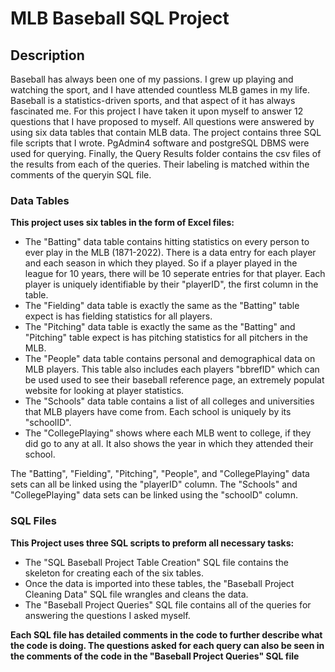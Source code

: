 # MLB Baseball SQL Project

## Description
Baseball has always been one of my passions. I grew up playing and watching the sport, and I have attended countless MLB games in my life. Baseball is a statistics-driven sports, and that aspect of it has always fascinated me. For this project I have taken it upon myself to answer 12 questions that I have proposed to myself. All questions were answered by using six data tables that contain MLB data. The project contains three SQL file scripts that I wrote. PgAdmin4 software and postgreSQL DBMS were used for querying. Finally, the Query Results folder contains the csv files of the results from each of the queries. Their labeling is matched within the comments of the queryin SQL file.

### Data Tables 
**This project uses six tables in the form of Excel files:**
- The "Batting" data table contains hitting statistics on every person to ever play in the MLB (1871-2022). There is a data entry for each player and each season in which they played. So if a player played in the league for 10 years, there will be 10 seperate entries for that player. Each player is uniquely identifiable by their "playerID", the first column in the table.
- The "Fielding" data table is exactly the same as the "Batting" table expect is has fielding statistics for all players.
- The "Pitching" data table is exactly the same as the "Batting" and "Pitching" table expect is has pitching statistics for all pitchers in the MLB.
- The "People" data table contains personal and demographical data on MLB players. This table also includes each players "bbrefID" which can be used used to see their baseball reference page, an extremely populat website for looking at player statistics.
- The "Schools" data table contains a list of all colleges and universities that MLB players have come from. Each school is uniquely by its "schoolID".
- The "CollegePlaying" shows where each MLB went to college, if they did go to any at all. It also shows the year in which they attended their school.

The "Batting", "Fielding", "Pitching", "People", and "CollegePlaying" data sets can all be linked using the "playerID" column.
The "Schools" and "CollegePlaying" data sets can be linked using the "schoolD" column.

### SQL Files
**This Project uses three SQL scripts to preform all necessary tasks:**
- The "SQL Baseball Project Table Creation" SQL file contains the skeleton for creating each of the six tables.
- Once the data is imported into these tables, the "Baseball Project Cleaning Data" SQL file wrangles and cleans the data.
- The "Baseball Project Queries" SQL file contains all of the queries for answering the questions I asked myself.

**Each SQL file has detailed comments in the code to further describe what the code is doing. The questions asked for each query can also be seen in the comments of the code in the "Baseball Project Queries" SQL file**

